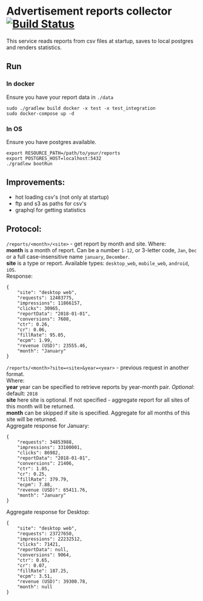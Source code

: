 # Advertisement reports collector [![Build Status](https://travis-ci.org/comtihon/reporter.svg?branch=master)](https://travis-ci.org/comtihon/reporter)
This service reads reports from csv files at startup, saves to local
postgres and renders statistics.

## Run
### In docker
Ensure you have your report data in `./data`

    sudo ./gradlew build docker -x test -x test_integration
    sudo docker-compose up -d

### In OS
Ensure you have postgres available.

    export RESOURCE_PATH=/path/to/your/reports
    export POSTGRES_HOST=localhost:5432
    ./gradlew bootRun

## Improvements:
* hot loading csv's (not only at startup)
* ftp and s3 as paths for csv's
* graphql for getting statistics

## Protocol:

`/reports/<month>/<site>` - get report by month and site.
Where:  
__month__ is a month of report. Can be a number `1-12`, or 3-letter code,
`Jan`, `Dec` or a full case-insensitive name `january`, `December`.  
__site__ is a type or report. Available types: `desktop_web`,
`mobile_web`, `android`, `iOS`.  
Response:  
```
{
    "site": "desktop web",
    "requests": 12483775,
    "impressions": 11866157,
    "clicks": 30965,
    "reportData": "2018-01-01",
    "conversions": 7608,
    "ctr": 0.26,
    "cr": 0.06,
    "fillRate": 95.05,
    "ecpm": 1.99,
    "revenue (USD)": 23555.46,
    "month": "January"
}
```

`/reports/<month>?site=<site>&year=<year>` - previous request in another format.  
Where:  
__year__ year can be specified to retrieve reports by year-month pair.
_Optional_: default: `2018`  
__site__ here site is optional. If not specified - aggregate report for all
sites of this month will be returned.  
__month__ can be skipped if site is specified. Aggregate for all months
of this site will be returned.  
Aggregate response for January:  
```
{
    "requests": 34853988,
    "impressions": 33100001,
    "clicks": 86982,
    "reportData": "2018-01-01",
    "conversions": 21406,
    "ctr": 1.05,
    "cr": 0.25,
    "fillRate": 379.79,
    "ecpm": 7.88,
    "revenue (USD)": 65411.76,
    "month": "January"
}
```
Aggregate response for Desktop:  
```
{
    "site": "desktop web",
    "requests": 23727650,
    "impressions": 22232512,
    "clicks": 71421,
    "reportData": null,
    "conversions": 9064,
    "ctr": 0.65,
    "cr": 0.07,
    "fillRate": 187.25,
    "ecpm": 3.51,
    "revenue (USD)": 39300.78,
    "month": null
}
```
